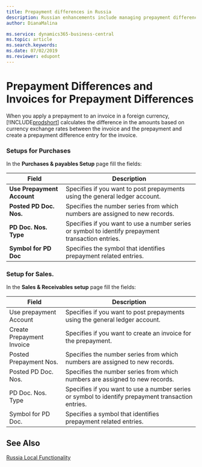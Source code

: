 ```yaml
---
title: Prepayment differences in Russia
description: Russian enhancements include managing prepayment differences.
author: DianaMalina

ms.service: dynamics365-business-central
ms.topic: article
ms.search.keywords:
ms.date: 07/02/2019
ms.reviewer: edupont
---
```


# Prepayment Differences and Invoices for Prepayment Differences

When you apply a prepayment to an invoice in a foreign currency, [!INCLUDE[prodshort](../../includes/prodshort.md)] calculates the difference in the amounts based on currency exchange rates between the invoice and the prepayment and create a prepayment difference entry for the invoice.  

### Setups for Purchases

In the **Purchases & payables Setup** page fill the fields:

| Field                      | Description                                                  |
| -------------------------- | ------------------------------------------------------------ |
| **Use Prepayment Account** | Specifies if you want to post prepayments using the general ledger account. |
| **Posted PD Doc. Nos.**    | Specifies the number series from which numbers are assigned to new records. |
| **PD Doc. Nos. Type**      | Specifies if you want to use a number series or symbol to identify prepayment transaction entries. |
| **Symbol for PD Doc**      | Specifies the symbol that identifies prepayment related entries. |

### Setup for Sales.

In the **Sales & Receivables setup** page fill the fields:

| Field                     | Description                                                  |
| ------------------------- | ------------------------------------------------------------ |
| Use prepayment Account    | Specifies if you want to post prepayments using the general ledger account. |
| Create Prepayment Invoice | Specifies if you want to create an invoice for the prepayment. |
| Posted Prepayment Nos.    | Specifies the number series from which numbers are assigned to new records. |
| Posted PD Doc. Nos.       | Specifies the number series from which numbers are assigned to new records. |
| PD Doc. Nos. Type         | Specifies if you want to use a number series or symbol to identify prepayment transaction entries. |
| Symbol for PD Doc.        | Specifies a symbol that identifies prepayment related entries. |

## See Also

[Russia Local Functionality](russia-local-functionality.md)  

